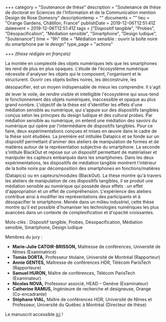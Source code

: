 +++
category = "Soutenance de thèse"
description = "Soutenance de thèse de doctorat en Sciences de l'Information et de la Communication mention Design de Rose Dumesny"
descriptiontemp = ""
documents = ""
lieu = "Orange Gardens, Châtillon, France"
publishDate = 2019-12-06T12:51:41Z
dateevent = 2019-12-06T12:51:41Z
tags = ["Dispositif tangible", "Probes", "Désopacification", "Médiation sensible", "Smartphone", "Design ludique", "Soutenance"]
time = "9h"
title = "Médiation sensible : ouvrir la boîte noire du smartphone par le design"
type_page = "actions"

+++
_(thèse rédigée en français)_

La montée en complexité des objets numériques tels que les smartphones les rend de plus en plus opaques. L'étude de l'écosystème numérique nécessite d'analyser les objets qui le composent, l'organisent et le structurent. Ouvrir ces objets boîtes noires, les déconstruire, les désopacifier, est un moyen indispensable de mieux les comprendre. Il s'agit de lever le voile, de rendre visible et intelligible l'écosystème qui sous-tend le fonctionnement des objets numériques, inaccessible et opaque au plus grand nombre. L'objectif de la thèse est d'identifier les effets d'une médiation sensible au numérique, qui s'appuie sur des dispositifs tangibles conçus selon les principes du design ludique et des cultural probes. Par médiation sensible au numérique, on entend une médiation des savoirs du numérique qui opère par l'intermédiaire de dispositifs tangibles. Pour ce faire, deux expérimentations conçues et mises en œuvre dans le cadre de la thèse sont étudiées. La première est intitulée Datapics et se fonde sur un dispositif permettant d'animer des ateliers de manipulation de formes et de matières autour de la représentation subjective du smartphone. La seconde s'intitule BlackOut et repose sur un dispositif permettant de matérialiser et manipuler les capteurs embarqués dans les smartphones. Dans les deux expérimentations, les dispositifs de médiation tangible montrent l'intérieur de la boîte noire par décomposition des smartphones en fonctions/matières (Datapics) ou en capteurs/modules (BlackOut). La thèse montre qu'à travers les ateliers de manipulation de ces dispositifs tangibles, il se produit une médiation sensible au numérique qui possède deux effets : un effet d'appropriation et un effet de compréhension. L'expérience des ateliers contribue ainsi à modifier les représentations des participants et à désopacifier le smartphone. Menée dans un milieu industriel, cette thèse montre qu'il est possible d'humaniser les technologies numériques les plus avancées dans un contexte de complexification et d'opacité croissantes.

Mots-clés : Dispositif tangible, Probes, Désopacification, Médiation sensible, Smartphone, Design ludique

Membres du jury :

* **Marie-Julie CATOIR-BRISSON,** Maîtresse de conférences, Université de Nîmes (Examinatrice)
* **Tomàs DORTA,** Professeur titulaire, Université de Montréal (Rapporteur)
* **Annie GENTES,** Maîtresse de conférences HDR, Télécom ParisTech (Rapporteure)
* **Samuel HURON,** Maître de conférences, Télécom ParisTech (Examinateur)
* **Nicolas NOVA,** Professeur associé, HEAD – Genève (Examinateur)
* **Catherine RAMUS,** Ingénieure de recherche et designeuse, Orange (Co-encadrante)
* **Stéphane VIAL,** Maître de conférences HDR, Université de Nîmes et Professeur, Université du Québec à Montréal (Directeur de thèse)

Le manuscrit accessible [ici](https://tel.archives-ouvertes.fr/tel-02861634) !